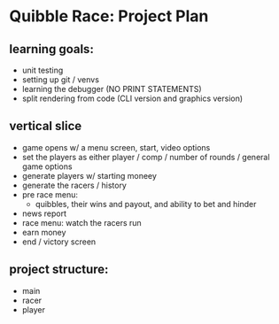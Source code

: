 # Quibble Race: Project Plan

## learning goals:
- unit testing
- setting up git / venvs
- learning the debugger (NO PRINT STATEMENTS)
- split rendering from code (CLI version and graphics version)

## vertical slice
- game opens w/ a menu screen, start, video options
- set the players as either player / comp / number of rounds / general game options
- generate players w/ starting moneey
- generate the racers / history
- pre race menu: 
    - quibbles, their wins and payout, and ability to bet and hinder
- news report
- race menu: watch the racers run
- earn money
- end / victory screen

## project structure:
- main
- racer
- player